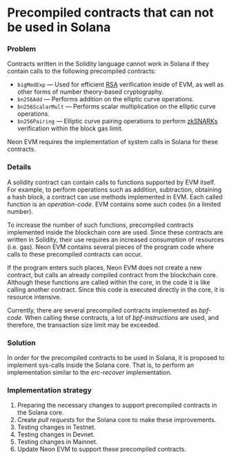 # Precompiled contracts that can not be used in Solana

### Problem
Contracts written in the Solidity language cannot work in Solana if they contain calls to the following precompiled contracts:
  * `bigModExp` — Used for efficient [RSA](https://doc.neonlabs.org/docs/glossary#rsa) verification inside of EVM, as well as other forms of number theory-based cryptography.
  * `bn256Add` — Performs addition on the elliptic curve operations.
  * `bn256ScalarMult` — Performs scalar multiplication on the elliptic curve operations.
  * `bn256Pairing` — Elliptic curve pairing operations to perform [zkSNARKs](https://doc.neonlabs.org/docs/glossary#zk-snark) verification within the block gas limit.

Neon EVM requires the implementation of system calls in Solana for these contracts.

### Details
A solidity contract can contain calls to functions supported by EVM itself. For example, to perform operations such as addition, subtraction, obtaining a hash block, a contract can use methods implemented in EVM. Each called function is an *operation-code*. EVM contains some such codes (in a limited number).

To increase the number of such functions, precompiled contracts implemented inside the blockchain core are used. Since these contracts are written in Solidity, their use requires an increased consumption of resources (i.e. gas). Neon EVM contains several pieces of the program code where calls to these precompiled contracts can occur.

If the program enters such places, Neon EVM does not create a new contract, but calls an already compiled contract from the blockchain core. Although these functions are called within the core, in the code it is like calling another contract. Since this code is executed directly in the core, it is resource intensive.

Currently, there are several precompiled contracts implemented as *bpf-code*. When calling these contracts, a lot of *bpf-instructions* are used, and therefore, the transaction size limit may be exceeded.

### Solution
In order for the precompiled contracts to be used in Solana, it is proposed to implement sys-calls inside the Solana core. That is, to perform an implementation similar to the *erc-recover* implementation.

### Implementation strategy
1. Preparing the necessary changes to support precompiled contracts in the Solana core.
2. Create *pull requests* for the Solana core to make these improvements.
3. Testing changes in Testnet.
4. Testing changes in Devnet.
5. Testing changes in Mainnet.
6. Update Neon EVM to support these precompiled contracts.
